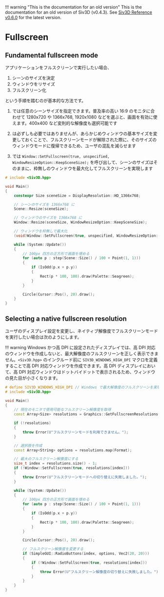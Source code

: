 
!!! warning "This is the documentation for an old version"
	This is the documentation for an old version of Siv3D (v0.4.3). See [Siv3D Reference v0.6.0](https://zenn.dev/reputeless/books/siv3d-documentation-en) for the latest version.

# Fullscreen

## Fundamental fullscreen mode

アプリケーションをフルスクリーンで実行したい場合、

1. シーンのサイズを決定
2. ウィンドウをリサイズ
3. フルスクリーン化

という手順を踏むのが基本的な方法です。

1. では任意のシーンサイズを指定できます。普及率の高い 16:9 のモニタに合わせて 1280x720 や 1366x768, 1920x1080 などを選ぶと、画面を有効に使えます。400x400 など変則的な解像度も選択可能です

2. は必ずしも必要ではありませんが、あらかじめウィンドウの基本サイズを変更しておくことで、フルスクリーンモードが解除された際に、そのサイズのウィンドウモードに復帰できるため、ユーザの混乱を減らせます

3. では `Window::SetFullscreen(true, unspecified, WindowResizeOption::KeepSceneSize);` を呼び出して、シーンのサイズはそのままに、枠無しのウィンドウを最大化してフルスクリーンを実現します

```C++
# include <Siv3D.hpp>

void Main()
{
	constexpr Size sceneSize = DisplayResolution::HD_1366x768;

	// シーンのサイズを 1366x768 に
	Scene::Resize(sceneSize);

	// ウィンドウのサイズを 1366x768 に
	Window::Resize(sceneSize, WindowResizeOption::KeepSceneSize);

	// ウィンドウを枠無しで最大化
	(void)Window::SetFullscreen(true, unspecified, WindowResizeOption::KeepSceneSize);

	while (System::Update())
	{
		// 100px 四方の正方形で画面を埋める
		for (auto p : step(Scene::Size() / 100 + Point(1, 1)))
		{
			if (IsOdd(p.x + p.y))
			{
				Rect(p * 100, 100).draw(Palette::Seagreen);
			}
		}

		Circle(Cursor::Pos(), 20).draw();
	}
}
```


## Selecting a native fullscreen resolution

ユーザのディスプレイ設定を変更し、ネイティブ解像度でフルスクリーンモードを実行したい場合は次のようにします。

!!! warning
	Windows かつ高 DPI に設定されたディスプレイでは、高 DPI 対応のウィンドウを作成しないと、最大解像度のフルスクリーンを正しく表示できません。`<Siv3D.hpp>` のインクルード前に `SIV3D_WINDOWS_HIGH_DPI` マクロを定義することで高 DPI 対応ウィンドウを作成できます。高 DPI ディスプレイにおいて、高 DPI 対応ウィンドウはドットバイドットで表示されるため、ウィンドウの見た目が小さくなります。

```C++
# define SIV3D_WINDOWS_HIGH_DPI // Windows で最大解像度のフルスクリーンを実現するのに必要
# include <Siv3D.hpp>

void Main()
{
	// 現在のモニタで使用可能なフルスクリーン解像度を取得
	const Array<Size> resolutions = Graphics::GetFullscreenResolutions();

	if (!resolutions)
	{
		throw Error(U"フルスクリーンモードを利用できません。");
	}

	// 選択肢を作成
	const Array<String> options = resolutions.map(Format);

	// 最大のフルスクリーン解像度にする
	size_t index = resolutions.size() - 1;
	if (!Window::SetFullscreen(true, resolutions[index]))
	{
		throw Error(U"フルスクリーンモードへの切り替えに失敗しました。");
	}

	while (System::Update())
	{
		// 100px 四方の正方形で画面を埋める
		for (auto p : step(Scene::Size() / 100 + Point(1, 1)))
		{
			if (IsOdd(p.x + p.y))
			{
				Rect(p * 100, 100).draw(Palette::Seagreen);
			}
		}

		Circle(Cursor::Pos(), 20).draw();

		// フルスクリーン解像度を変更する
		if (SimpleGUI::RadioButtons(index, options, Vec2(20, 20)))
		{
			if (!Window::SetFullscreen(true, resolutions[index]))
			{
				throw Error(U"フルスクリーン解像度の切り替えに失敗しました。");
			}
		}
	}
}
```
